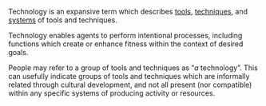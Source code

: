 Technology is an expansive term which describes [tools](https://github.com/gcassel/Modular-Organization-Terminology/blob/master/terms/tool.md), [techniques](https://github.com/gcassel/Modular-Organization-Terminology/blob/master/terms/technique.md), and [systems](https://github.com/gcassel/Modular-Organization-Terminology/blob/master/terms/system.md) of tools and techniques.  

Technology enables agents to perform intentional processes, including functions which create or enhance fitness within the context of desired goals.

People may refer to a group of tools and techniques as “*a* technology”.  This can usefully indicate groups of tools and techniques which are informally related through cultural development, and not all present (nor compatible) within any specific systems of producing activity or resources.
